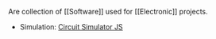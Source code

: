 Are collection of [[Software]] used for [[Electronic]] projects.

* Simulation: [Circuit Simulator JS](http://www.falstad.com/circuit/circuitjs.html)
